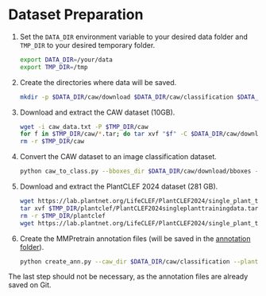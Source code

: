 # Dataset Preparation
1. Set the `DATA_DIR` environment variable to your desired data folder and `TMP_DIR` to your desired temporary folder.
    ```bash
    export DATA_DIR=/your/data
    export TMP_DIR=/tmp
    ```
2. Create the directories where data will be saved.
    ```bash
    mkdir -p $DATA_DIR/caw/download $DATA_DIR/caw/classification $DATA_DIR/plantclef
    ```
3. Download and extract the CAW dataset (10GB).
    ```bash
    wget -i caw_data.txt -P $TMP_DIR/caw
    for f in $TMP_DIR/caw/*.tar; do tar xvf "$f" -C $DATA_DIR/caw/download; done
    rm -r $TMP_DIR/caw
    ```
4. Convert the CAW dataset to an image classification dataset.
    ```bash
    python caw_to_class.py --bboxes_dir $DATA_DIR/caw/download/bboxes --images_dir $DATA_DIR/caw/download/images --classification_dir $DATA_DIR/caw/classification
    ```
5. Download and extract the PlantCLEF 2024 dataset (281 GB).
    ```bash
    wget https://lab.plantnet.org/LifeCLEF/PlantCLEF2024/single_plant_training_data/PlantCLEF2024singleplanttrainingdata.tar -P $TMP_DIR/plantclef
    tar xvf $TMP_DIR/plantclef/PlantCLEF2024singleplanttrainingdata.tar -C $DATA_DIR/plantclef --strip-components=1
    rm -r $TMP_DIR/plantclef
    wget https://lab.plantnet.org/LifeCLEF/PlantCLEF2024/single_plant_training_data/PlantCLEF2024singleplanttrainingdata.csv -P $DATA_DIR/plantclef
    ```
6. Create the MMPretrain annotation files (will be saved in the [annotation folder](../annotation)).
    ```bash
    python create_ann.py --caw_dir $DATA_DIR/caw/classification --plantclef_dir $DATA_DIR/plantclef
    ```
The last step should not be necessary, as the annotation files are already saved on Git.